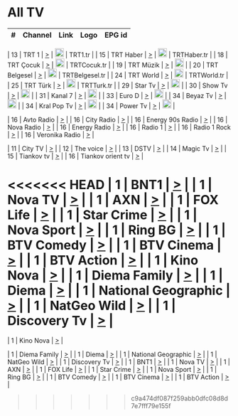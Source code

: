 <h1>All TV</h1>

| #   | Channel        | Link  | Logo | EPG id |
|:---:|:--------------:|:-----:|:----:|:------:|

| 13  | TRT 1            | [>](https://tv-trt1.medya.trt.com.tr/master.m3u8) | <img height="20" src="https://i.imgur.com/j786OLG.png"/> | TRT1.tr |
| 15  | TRT Haber        | [>](https://tv-trthaber.medya.trt.com.tr/master.m3u8) | <img height="20" src="https://i.imgur.com/OVfo8Ab.png"/> | TRTHaber.tr |
| 18  | TRT Çocuk        | [>](https://tv-trtcocuk.medya.trt.com.tr/master.m3u8) | <img height="20" src="https://i.imgur.com/QLFmD6d.png"/> | TRTCocuk.tr |
| 19  | TRT Müzik        | [>](https://tv-trtmuzik.medya.trt.com.tr/master.m3u8) | <img height="20" src="https://i.imgur.com/fIVFCEd.png"/> |
| 20  | TRT Belgesel     | [>](https://tv-trtbelgesel.medya.trt.com.tr/master.m3u8) | <img height="20" src="https://i.imgur.com/MGO87pe.png"/> | TRTBelgesel.tr |
| 24  | TRT World        | [>](https://tv-trtworld.medya.trt.com.tr/master.m3u8) | <img height="20" src="https://i.imgur.com/JEA2xpv.png"/> | TRTWorld.tr |
| 25  | TRT Türk         | [>](https://tv-trtturk.medya.trt.com.tr/master.m3u8) | <img height="20" src="https://i.imgur.com/OSTOQNw.png"/> | TRTTurk.tr |
| 29  | Star Tv   | [>](https://dogus-live.daioncdn.net/startv/startv_360p.m3u8) | <img height="20" src="https://i.imgur.com/IebUZx1.png"/> |
| 30  | Show Tv     | [>](https://ciner-live.daioncdn.net/showtv/showtv.m3u8) | <img height="20" src="https://i.imgur.com/IebUZx1.png"/> |
| 31  | Kanal 7     | [>](https://kanal7-live.daioncdn.net/kanal7/kanal7.m3u8) | <img height="20" src="https://i.imgur.com/IebUZx1.png"/> |
| 33  | Euro D    | [>](https://www.youtube.com/user/KanalD/live) | <img height="20" src="https://i.imgur.com/IebUZx1.png"/> |
| 34  | Beyaz Tv     | [>](https://beyaztv-live.daioncdn.net/beyaztv/beyaztv.m3u8) | <img height="20" src="https://i.imgur.com/IebUZx1.png"/> |
| 34  | Kral Pop Tv     | [>](https://www.youtube.com/watch?v=GuFTuKoXepw) | <img height="20" src="https://i.imgur.com/IebUZx1.png"/> |
| 34  | Power Tv     | [>](https://livetv.powerapp.com.tr/powerTV/powerhd.smil/chunklist.m3u8) | <img height="20" src="https://i.imgur.com/IebUZx1.png"/> |

| 16  | Avto Radio | [>](http://stream.metacast.eu/avtoradio.mp3.m3u) |
| 16  | City Radio | [>](http://stream.metacast.eu/city.aac.m3u) |
| 16  | Energy 90s Radio | [>](http://stream.metacast.eu/energy-90s.m3u) |
| 16  | Nova Radio | [>](http://stream.metacast.eu/nova.aac.m3u) |
| 16  | Energy Radio | [>](http://stream.metacast.eu/nrj.aac.m3u) |
| 16  | Radio 1 | [>](http://stream.metacast.eu/radio1.aac.m3u) |
| 16  | Radio 1 Rock | [>](http://stream.metacast.eu/radio1rock.aac.m3u) |
| 16  | Veronika Radio | [>](http://stream.metacast.eu/veronika.aac.m3u) |

| 11  | City TV | [>](https://tv.city.bg/play/tshls/citytv/index.m3u8) |
| 12  | The voice | [>](https://bss1.neterra.tv/thevoice/thevoice.m3u8) |
| 13  | DSTV | [>](http://46.249.95.140:8081/hls/data.m3u8) |
| 14  | Magic Tv | [>](https://bss1.neterra.tv/magictv/magictv.m3u8) |
| 15  | Tiankov tv | [>](https://streamer103.neterra.tv/tiankov-folk/live.m3u8) |
| 16  | Tiankov orient tv | [>](https://streamer103.neterra.tv/tiankov-orient/live.m3u8) |

<<<<<<< HEAD
| 1 | BNT1 | [>](https://ymkaya.xyz:13729/tv/bnt1/playlist.m3u8?wmsAuthSign=c2VydmVyX3RpbWU9Ni8xNS8yMDI1IDY6NDQ6NDMgUE0maGFzaF92YWx1ZT0rbXRtYU13L0hwL1UrbmZ0TDJzZHlnPT0mdmFsaWRtaW51dGVzPTYw) |
| 1 | Nova TV | [>](https://ymkaya.xyz:13729/tv/novatv/playlist.m3u8?wmsAuthSign=c2VydmVyX3RpbWU9Ni8xNS8yMDI1IDY6NDQ6NTIgUE0maGFzaF92YWx1ZT1qQ1h3WndrL3Nyb3l0ZVZ1K21NMmpBPT0mdmFsaWRtaW51dGVzPTYw) |
| 1 | AXN | [>](https://ymkaya.xyz:13729/tv/axn/playlist.m3u8?wmsAuthSign=c2VydmVyX3RpbWU9Ni8xNS8yMDI1IDY6NDU6MDIgUE0maGFzaF92YWx1ZT1xMVI0TENnVnVKdEM0a09QK3N0dWRnPT0mdmFsaWRtaW51dGVzPTYw) |
| 1 | FOX Life | [>](https://ymkaya.xyz:13729/tv/foxlife/playlist.m3u8?wmsAuthSign=c2VydmVyX3RpbWU9Ni8xNS8yMDI1IDY6NDU6MTIgUE0maGFzaF92YWx1ZT1JbS9nME5NRzhFZWpjUnRJZmkrUG9BPT0mdmFsaWRtaW51dGVzPTYw) |
| 1 | Star Crime | [>](https://ymkaya.xyz:13729/tv/foxcrime/playlist.m3u8?wmsAuthSign=c2VydmVyX3RpbWU9Ni8xNS8yMDI1IDY6NDU6MjIgUE0maGFzaF92YWx1ZT1ER1lJNWNpbmxsNGFKS2pWNjg1bi93PT0mdmFsaWRtaW51dGVzPTYw) |
| 1 | Nova Sport | [>](https://ymkaya.xyz:13729/tv/novasport/playlist.m3u8?wmsAuthSign=c2VydmVyX3RpbWU9Ni8xNS8yMDI1IDY6NDU6MzEgUE0maGFzaF92YWx1ZT12UVpmN2krTXBlbjNQSEUydzBETzlRPT0mdmFsaWRtaW51dGVzPTYw) |
| 1 | Ring BG | [>](https://ymkaya.xyz:13729/tv/ringbg/playlist.m3u8?wmsAuthSign=c2VydmVyX3RpbWU9Ni8xNS8yMDI1IDY6NDU6NDEgUE0maGFzaF92YWx1ZT1MY0lXc2QrRnJSY0FWdmJLWVZuUmJ3PT0mdmFsaWRtaW51dGVzPTYw) |
| 1 | BTV Comedy | [>](https://ymkaya.xyz:13729/tv/btvcomedy/playlist.m3u8?wmsAuthSign=c2VydmVyX3RpbWU9Ni8xNS8yMDI1IDY6NDU6NTAgUE0maGFzaF92YWx1ZT1LL1dXWXQ0Mys0dUZkUlBTSVRlSzJnPT0mdmFsaWRtaW51dGVzPTYw) |
| 1 | BTV Cinema | [>](https://ymkaya.xyz:13729/tv/btvcinema/playlist.m3u8?wmsAuthSign=c2VydmVyX3RpbWU9Ni8xNS8yMDI1IDY6NDU6NTkgUE0maGFzaF92YWx1ZT1nUVZXeUJvRDhHTjhDeEd2elIvSDNRPT0mdmFsaWRtaW51dGVzPTYw) |
| 1 | BTV Action | [>](https://ymkaya.xyz:13729/tv/btvaction/playlist.m3u8?wmsAuthSign=c2VydmVyX3RpbWU9Ni8xNS8yMDI1IDY6NDY6MDkgUE0maGFzaF92YWx1ZT1rajI5TlBMWktaelJVUzMvd3dsdjNBPT0mdmFsaWRtaW51dGVzPTYw) |
| 1 | Kino Nova | [>](https://ymkaya.xyz:13729/tv/kinonova/playlist.m3u8?wmsAuthSign=c2VydmVyX3RpbWU9Ni8xNS8yMDI1IDY6NDY6MjIgUE0maGFzaF92YWx1ZT1aeEptY0RQVTYyY3ZBcUltbHN4REV3PT0mdmFsaWRtaW51dGVzPTYw) |
| 1 | Diema Family | [>](https://ymkaya.xyz:13729/tv/diemafamily/playlist.m3u8?wmsAuthSign=c2VydmVyX3RpbWU9Ni8xNS8yMDI1IDY6NDY6MzIgUE0maGFzaF92YWx1ZT1vSGFYRGFqZTZQU1RJS29IaDQrakZnPT0mdmFsaWRtaW51dGVzPTYw) |
| 1 | Diema | [>](https://ymkaya.xyz:13729/tv/diema/playlist.m3u8?wmsAuthSign=c2VydmVyX3RpbWU9Ni8xNS8yMDI1IDY6NDY6NDEgUE0maGFzaF92YWx1ZT0vU0QwQWdQUmFpZTl0SnAyYVB1NjVRPT0mdmFsaWRtaW51dGVzPTYw) |
| 1 | National Geographic | [>](https://ymkaya.xyz:13729/tv/natgeo/playlist.m3u8?wmsAuthSign=c2VydmVyX3RpbWU9Ni8xNS8yMDI1IDY6NDY6NTEgUE0maGFzaF92YWx1ZT1aLzlHTEFBbnFWeTFrWll6eEpuNUp3PT0mdmFsaWRtaW51dGVzPTYw) |
| 1 | NatGeo Wild | [>](https://ymkaya.xyz:13729/tv/natgeowild/playlist.m3u8?wmsAuthSign=c2VydmVyX3RpbWU9Ni8xNS8yMDI1IDY6NDc6MDAgUE0maGFzaF92YWx1ZT1ESzM1TGsvU3M1dGdVMlVDdzl2anJnPT0mdmFsaWRtaW51dGVzPTYw) |
| 1 | Discovery Tv | [>](https://ymkaya.xyz:13729/tv/discovery/playlist.m3u8?wmsAuthSign=c2VydmVyX3RpbWU9Ni8xNS8yMDI1IDY6NDc6MDkgUE0maGFzaF92YWx1ZT1hbTFBQk5GcUdPbVRGd2szdVVpMFp3PT0mdmFsaWRtaW51dGVzPTYw) |
=======


| 1 | Kino Nova | [>](https://ymkaya.xyz:11336/tv/kinonova/playlist.m3u8?wmsAuthSign=c2VydmVyX3RpbWU9MS8yLzIwMjUgNDo0MDoyMCBBTSZoYXNoX3ZhbHVlPWlFS1FrWEtMMVRFM3l5YklUWUJQUHc9PSZ2YWxpZG1pbnV0ZXM9NjA=) |

| 1 | Diema Family | [>](https://ymkaya.xyz:11336/tv/diemafamily/playlist.m3u8?wmsAuthSign=c2VydmVyX3RpbWU9MS8yLzIwMjUgNDo0MDozMCBBTSZoYXNoX3ZhbHVlPUVUaTVKTldvZTF5WVVCM0YwL21kaXc9PSZ2YWxpZG1pbnV0ZXM9NjA=) |
| 1 | Diema | [>](https://ymkaya.xyz:11336/tv/diema/playlist.m3u8?wmsAuthSign=c2VydmVyX3RpbWU9MS8yLzIwMjUgNDo0MDo0MCBBTSZoYXNoX3ZhbHVlPVlYMWVJT2NuUjNpUTBsaytEUFFOS2c9PSZ2YWxpZG1pbnV0ZXM9NjA=) |
| 1 | National Geographic | [>](https://ymkaya.xyz:11336/tv/natgeo/playlist.m3u8?wmsAuthSign=c2VydmVyX3RpbWU9MS8yLzIwMjUgNDo0MTo0MSBBTSZoYXNoX3ZhbHVlPTJQTlVmcG5nYWx0M013eUhGRGxnd0E9PSZ2YWxpZG1pbnV0ZXM9NjA=) |
| 1 | NatGeo Wild | [>](https://ymkaya.xyz:11336/tv/natgeowild/playlist.m3u8?wmsAuthSign=c2VydmVyX3RpbWU9MS8yLzIwMjUgNDo0MTo1MSBBTSZoYXNoX3ZhbHVlPVl1OXZaTTliN0hGWEN3eDBYd1duNkE9PSZ2YWxpZG1pbnV0ZXM9NjA=) |
| 1 | Discovery Tv | [>](https://ymkaya.xyz:11336/tv/discovery/playlist.m3u8?wmsAuthSign=c2VydmVyX3RpbWU9MS8yLzIwMjUgNDo0MjowMSBBTSZoYXNoX3ZhbHVlPWtBQmdLNlY2RmQwWElzMVYzSDJyVkE9PSZ2YWxpZG1pbnV0ZXM9NjA=) |
| 1 | BNT1 | [>](https://ymkaya.xyz:11336/tv/bnt1/playlist.m3u8?wmsAuthSign=c2VydmVyX3RpbWU9MS8yLzIwMjUgNDozODozOCBBTSZoYXNoX3ZhbHVlPVVrMVlRQXpJWlhYeUh6ZFVpSC9NMUE9PSZ2YWxpZG1pbnV0ZXM9NjA=) |
| 1 | Nova TV | [>](https://ymkaya.xyz:11336/tv/novatv/playlist.m3u8?wmsAuthSign=c2VydmVyX3RpbWU9MS8yLzIwMjUgNDozODo0OCBBTSZoYXNoX3ZhbHVlPUVxQjh1a0ZzYkVGZU8zZDFGTzdreVE9PSZ2YWxpZG1pbnV0ZXM9NjA=) |
| 1 | AXN | [>](https://ymkaya.xyz:11336/tv/axn/playlist.m3u8?wmsAuthSign=c2VydmVyX3RpbWU9MS8yLzIwMjUgNDozODo1OCBBTSZoYXNoX3ZhbHVlPUpkWStGY1hkNXhaOVpPZ0thQ0FZL3c9PSZ2YWxpZG1pbnV0ZXM9NjA=) |
| 1 | FOX Life | [>](https://ymkaya.xyz:11336/tv/foxlife/playlist.m3u8?wmsAuthSign=c2VydmVyX3RpbWU9MS8yLzIwMjUgNDozOToxMCBBTSZoYXNoX3ZhbHVlPWt1ZDc1T3AzYlZDTjJnSy9TU0xJZlE9PSZ2YWxpZG1pbnV0ZXM9NjA=) |
| 1 | Star Crime | [>](https://ymkaya.xyz:11336/tv/foxcrime/playlist.m3u8?wmsAuthSign=c2VydmVyX3RpbWU9MS8yLzIwMjUgNDozOToyMCBBTSZoYXNoX3ZhbHVlPXIwVU45Nm9FR1l2enNkTG9TanBxbmc9PSZ2YWxpZG1pbnV0ZXM9NjA=) |
| 1 | Nova Sport | [>](https://ymkaya.xyz:11336/tv/novasport/playlist.m3u8?wmsAuthSign=c2VydmVyX3RpbWU9MS8yLzIwMjUgNDozOTozMCBBTSZoYXNoX3ZhbHVlPXlSZ0UxazVaM0xhSmc0NmR4T0c1T2c9PSZ2YWxpZG1pbnV0ZXM9NjA=) |
| 1 | Ring BG | [>](https://ymkaya.xyz:11336/tv/ringbg/playlist.m3u8?wmsAuthSign=c2VydmVyX3RpbWU9MS8yLzIwMjUgNDozOTo0MCBBTSZoYXNoX3ZhbHVlPTR4aUlFNHVUYWN4enY1WkVuOFZma2c9PSZ2YWxpZG1pbnV0ZXM9NjA=) |
| 1 | BTV Comedy | [>](https://ymkaya.xyz:11336/tv/btvcomedy/playlist.m3u8?wmsAuthSign=c2VydmVyX3RpbWU9MS8yLzIwMjUgNDozOTo1MCBBTSZoYXNoX3ZhbHVlPUtrMTJ2RHNTTUU1RFp1ZkVOdXFSK3c9PSZ2YWxpZG1pbnV0ZXM9NjA=) |
| 1 | BTV Cinema | [>](https://ymkaya.xyz:11336/tv/btvcinema/playlist.m3u8?wmsAuthSign=c2VydmVyX3RpbWU9MS8yLzIwMjUgNDozOTo1OSBBTSZoYXNoX3ZhbHVlPTZWcU9FZW56cG1NM1lrYy8xNE5NeHc9PSZ2YWxpZG1pbnV0ZXM9NjA=) |
| 1 | BTV Action | [>](https://ymkaya.xyz:11336/tv/btvaction/playlist.m3u8?wmsAuthSign=c2VydmVyX3RpbWU9MS8yLzIwMjUgNDo0MDoxMCBBTSZoYXNoX3ZhbHVlPUlDd0ErRkZVWThyMVZwR3c2REdGZ3c9PSZ2YWxpZG1pbnV0ZXM9NjA=) |
>>>>>>> c9a474df087f259abb0dfc08d8d7e7fff79e155f
